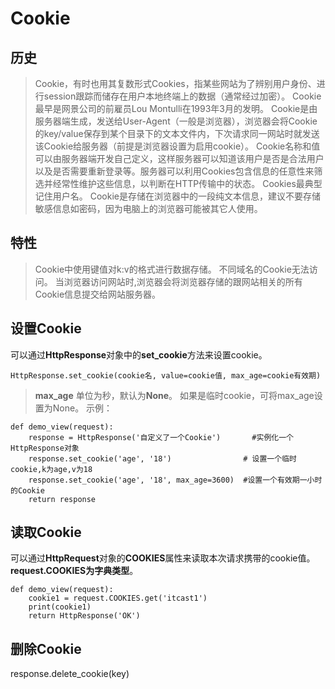 # Cookie

## 历史

> Cookie，有时也用其复数形式Cookies，指某些网站为了辨别用户身份、进行session跟踪而储存在用户本地终端上的数据（通常经过加密）。
> Cookie最早是网景公司的前雇员Lou Montulli在1993年3月的发明。
> Cookie是由服务器端生成，发送给User-Agent（一般是浏览器），浏览器会将Cookie的key/value保存到某个目录下的文本文件内，下次请求同一网站时就发送该Cookie给服务器（前提是浏览器设置为启用cookie）。
> Cookie名称和值可以由服务器端开发自己定义，这样服务器可以知道该用户是否是合法用户以及是否需要重新登录等。服务器可以利用Cookies包含信息的任意性来筛选并经常性维护这些信息，以判断在HTTP传输中的状态。
> Cookies最典型记住用户名。
> Cookie是存储在浏览器中的一段纯文本信息，建议不要存储敏感信息如密码，因为电脑上的浏览器可能被其它人使用。

## 特性

> Cookie中使用键值对k:v的格式进行数据存储。
> 不同域名的Cookie无法访问。
> 当浏览器访问网站时,浏览器会将浏览器存储的跟网站相关的所有Cookie信息提交给网站服务器。

## 设置Cookie

可以通过**HttpResponse**对象中的**set_cookie**方法来设置cookie。

```
HttpResponse.set_cookie(cookie名, value=cookie值, max_age=cookie有效期)
```

> **max_age** 单位为秒，默认为**None**。
> 如果是临时cookie，可将max_age设置为None。
示例：
```
def demo_view(request):
    response = HttpResponse('自定义了一个Cookie')       #实例化一个HttpResponse对象
    response.set_cookie('age', '18')  				# 设置一个临时cookie,k为age,v为18
    response.set_cookie('age', '18', max_age=3600)  #设置一个有效期一小时的Cookie
    return response
```
## 读取Cookie

可以通过**HttpRequest**对象的**COOKIES**属性来读取本次请求携带的cookie值。**request.COOKIES为字典类型**。

```
def demo_view(request):
    cookie1 = request.COOKIES.get('itcast1')
    print(cookie1)
    return HttpResponse('OK')
```



## 删除Cookie

response.delete_cookie(key)